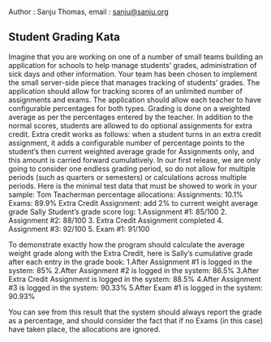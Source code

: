 
Author : Sanju Thomas, 
email : sanju@sanju.org



Student Grading Kata
--------------------

Imagine that you are working on one of a number of small teams building an application for schools to help manage students’ grades,
administration of sick days and other information. Your team has been chosen to implement the small server-side piece that manages
tracking of students’ grades.
The application should allow for tracking scores of an unlimited number of assignments and exams. The application should allow each
teacher to have configurable percentages for both types. Grading is done on a weighted average as per the percentages entered by the
teacher. In addition to the normal scores, students are allowed to do optional assignments for extra credit. Extra credit works as
follows: when a student turns in an extra credit assignment, it adds a configurable number of percentage points to the student’s then
current weighted average grade for Assignments only, and this amount is carried forward cumulatively.
In our first release, we are only going to consider one endless grading period, so do not allow for multiple periods (such as quarters or
semesters) or calculations across multiple periods.
Here is the minimal test data that must be showed to work in your sample:
Tom Teacherman percentage allocations:
Assignments: 10.1%
Exams: 89.9%
Extra Credit Assignment: add 2% to current weight average grade
Sally Student’s grade score log:
1.Assignment #1: 85/100
2. Assignment #2: 88/100
3. Extra Credit Assignment completed
4. Assignment #3: 92/100
5. Exam #1: 91/100

To demonstrate exactly how the program should calculate the average weight grade along with the Extra Credit, here is Sally’s
cumulative grade after each entry in the grade book:
1.After Assignment #1 is logged in the system: 85%
2.After Assignment #2 is logged in the system: 86.5%
3.After Extra Credit Assignment is logged in the system: 88.5%
4.After Assignment #3 is logged in the system: 90.33%
5.After Exam #1 is logged in the system: 90.93%


You can see from this result that the system should always report the grade as a percentage, and should consider the fact that if no
Exams (in this case) have taken place, the allocations are ignored.
